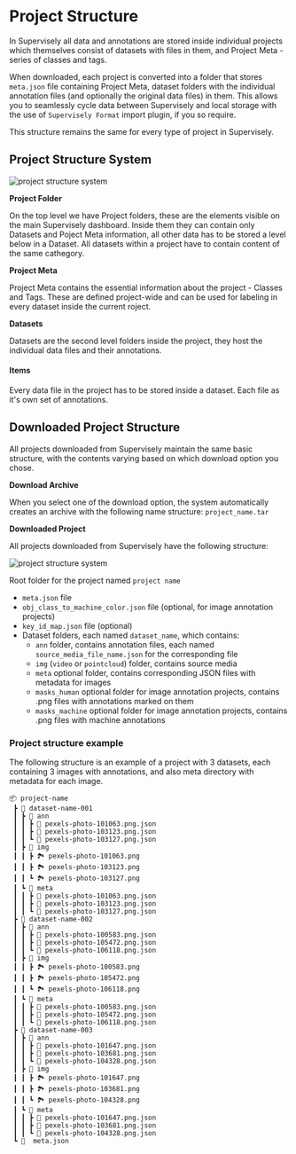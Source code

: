 # Project Structure

In Supervisely all data and annotations are stored inside individual projects which themselves consist of datasets with files in them, and Project Meta - series of classes and tags.

When downloaded, each project is converted into a folder that stores `meta.json` file containing Project Meta, dataset folders with the individual annotation files (and optionally the original data files) in them. This allows you to seamlessly cycle data between Supervisely and local storage with the use of `Supervisely Format` import plugin, if you so require.

This structure remains the same for every type of project in Supervisely.

## Project Structure System

![project structure system](../../.gitbook/assets/project\_structure.png)

**Project Folder**

On the top level we have Project folders, these are the elements visible on the main Supervisely dashboard. Inside them they can contain only Datasets and Poject Meta information, all other data has to be stored a level below in a Dataset. All datasets within a project have to contain content of the same cathegory.

**Project Meta**

Project Meta contains the essential information about the project - Classes and Tags. These are defined project-wide and can be used for labeling in every dataset inside the current roject.

**Datasets**

Datasets are the second level folders inside the project, they host the individual data files and their annotations.

#### **Items**

Every data file in the project has to be stored inside a dataset. Each file as it's own set of annotations.

## Downloaded Project Structure

All projects downloaded from Supervisely maintain the same basic structure, with the contents varying based on which download option you chose.

**Download Archive**

When you select one of the download option, the system automatically creates an archive with the following name structure: `project_name.tar`

**Downloaded Project**

All projects downloaded from Supervisely have the following structure:

![project structure system](../../.gitbook/assets/project\_structure.png)

Root folder for the project named `project name`

* `meta.json` file&#x20;
* `obj_class_to_machine_color.json` file (optional, for image annotation projects)
* `key_id_map.json` file (optional)
* Dataset folders, each named `dataset_name`, which contains:
  * `ann` folder,  contains annotation files, each named `source_media_file_name.json` for the corresponding file
  * `img` (`video` or `pointcloud`) folder, contains source media
  * `meta` optional folder, contains corresponding JSON files with metadata for images
  * `masks_human` optional folder for image annotation projects, contains .png files with annotations marked on them
  * `masks_machine` optional folder for image annotation projects, contains .png files with machine annotations

### Project structure example

The following structure is an example of a project with 3 datasets, each containing 3 images with annotations, and also meta directory with metadata for each image.

```text
📦 project-name
 ┣ 📂 dataset-name-001
 ┃ ┣ 📂 ann
 ┃ ┃ ┣ 📄 pexels-photo-101063.png.json
 ┃ ┃ ┣ 📄 pexels-photo-103123.png.json
 ┃ ┃ ┗ 📄 pexels-photo-103127.png.json
 ┃ ┣ 📂 img
 ┃ ┃ ┣ 🏞️ pexels-photo-101063.png
 ┃ ┃ ┣ 🏞️ pexels-photo-103123.png
 ┃ ┃ ┗ 🏞️ pexels-photo-103127.png
 ┃ ┗ 📂 meta
 ┃ ┃ ┣ 📄 pexels-photo-101063.png.json
 ┃ ┃ ┣ 📄 pexels-photo-103123.png.json
 ┃ ┃ ┗ 📄 pexels-photo-103127.png.json
 ┣ 📂 dataset-name-002
 ┃ ┣ 📂 ann
 ┃ ┃ ┣ 📄 pexels-photo-100583.png.json
 ┃ ┃ ┣ 📄 pexels-photo-105472.png.json
 ┃ ┃ ┗ 📄 pexels-photo-106118.png.json
 ┃ ┣ 📂 img
 ┃ ┃ ┣ 🏞️ pexels-photo-100583.png
 ┃ ┃ ┣ 🏞️ pexels-photo-105472.png
 ┃ ┃ ┗ 🏞️ pexels-photo-106118.png
 ┃ ┗ 📂 meta
 ┃ ┃ ┣ 📄 pexels-photo-100583.png.json
 ┃ ┃ ┣ 📄 pexels-photo-105472.png.json
 ┃ ┃ ┗ 📄 pexels-photo-106118.png.json
 ┣ 📂 dataset-name-003
 ┃ ┣ 📂 ann
 ┃ ┃ ┣ 📄 pexels-photo-101647.png.json
 ┃ ┃ ┣ 📄 pexels-photo-103681.png.json
 ┃ ┃ ┗ 📄 pexels-photo-104328.png.json
 ┃ ┣ 📂 img
 ┃ ┃ ┣ 🏞️ pexels-photo-101647.png
 ┃ ┃ ┣ 🏞️ pexels-photo-103681.png
 ┃ ┃ ┗ 🏞️ pexels-photo-104328.png
 ┃ ┗ 📂 meta
 ┃ ┃ ┣ 📄 pexels-photo-101647.png.json
 ┃ ┃ ┣ 📄 pexels-photo-103681.png.json
 ┃ ┃ ┗ 📄 pexels-photo-104328.png.json
 ┗ 📄  meta.json
```

